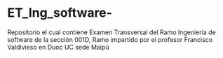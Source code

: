 # ET_Ing_software-
Repositorio el cual contiene Examen Transversal del Ramo Ingeniería de software de la sección 001D, Ramo impartido por el profesor Francisco Valdivieso en Duoc UC sede Maipú 
